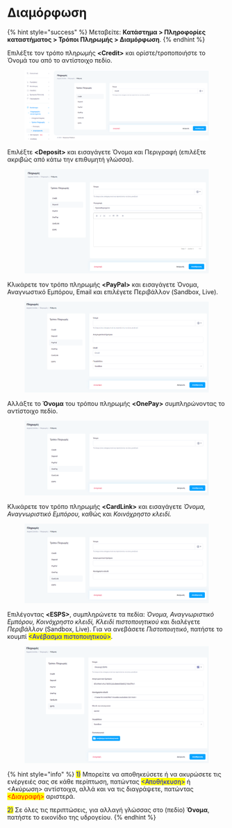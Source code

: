 # Διαμόρφωση

{% hint style="success" %}
Μεταβείτε: **Κατάστημα > Πληροφορίες καταστήματος > Τρόποι Πληρωμής > Διαμόρφωση**.
{% endhint %}

Επιλέξτε τον τρόπο πληρωμής **\<Credit>** και ορίστε/τροποποιήστε το Όνομά του από το αντίστοιχο πεδίο.&#x20;

<figure><img src="../../../.gitbook/assets/ScreenHunter 71 (1).png" alt=""><figcaption></figcaption></figure>



Επιλέξτε **\<Deposit>** και εισαγάγετε Όνομα και Περιγραφή (επιλέξτε ακριβώς από κάτω την επιθυμητή γλώσσα).&#x20;

<figure><img src="../../../.gitbook/assets/ScreenHunter 72 (1).png" alt=""><figcaption></figcaption></figure>



Κλικάρετε τον τρόπο πληρωμής **\<PayPal>** και εισαγάγετε Όνομα, Αναγνωστικό Εμπόρου, Email και επιλέγετε Περιβάλλον (Sandbox, Live).&#x20;

<figure><img src="../../../.gitbook/assets/ScreenHunter 73 (1).png" alt=""><figcaption></figcaption></figure>



Αλλάξτε το **Όνομα** του τρόπου πληρωμής **\<OnePay>** συμπληρώνοντας το αντίστοιχο πεδίο.&#x20;

<figure><img src="../../../.gitbook/assets/ScreenHunter 74 (1).png" alt=""><figcaption></figcaption></figure>



Κλικάρετε τον τρόπο πληρωμής **\<CardLink>** και εισαγάγετε _Όνομα, Αναγνωριστικό Εμπόρου,_ καθώς και _Κοινόχρηστο κλειδί._&#x20;

<figure><img src="../../../.gitbook/assets/ScreenHunter 75 (1).png" alt=""><figcaption></figcaption></figure>



Επιλέγοντας **\<ESPS>**, συμπληρώνετε τα πεδία: _Όνομα, Αναγνωριστικό Εμπόρου, Κοινόχρηστο κλειδί, Κλειδί πιστοποιητικού_ και διαλέγετε _Περιβάλλον_ (Sandbox, Live). Για να ανεβάσετε _Πιστοποιητικό_, πατήστε το κουμπί <mark style="color:blue;"><Ανέβασμα πιστοποιητικού></mark>.&#x20;

<figure><img src="../../../.gitbook/assets/ScreenHunter 76.png" alt=""><figcaption></figcaption></figure>

{% hint style="info" %}
<mark style="color:blue;">1)</mark> Μπορείτε να αποθηκεύσετε ή να ακυρώσετε τις ενέργειές σας σε κάθε περίπτωση, πατώντας <mark style="color:blue;"><Αποθήκευση></mark> ή <Ακύρωση> αντίστοιχα, αλλά και να τις διαγράψετε, πατώντας <mark style="color:red;"><Διαγραφή></mark> αριστερά.

<mark style="color:blue;">2)</mark> Σε όλες τις περιπτώσεις, για αλλαγή γλώσσας στο (πεδίο) **Όνομα**, πατήστε το εικονίδιο της υδρογείου.&#x20;
{% endhint %}
